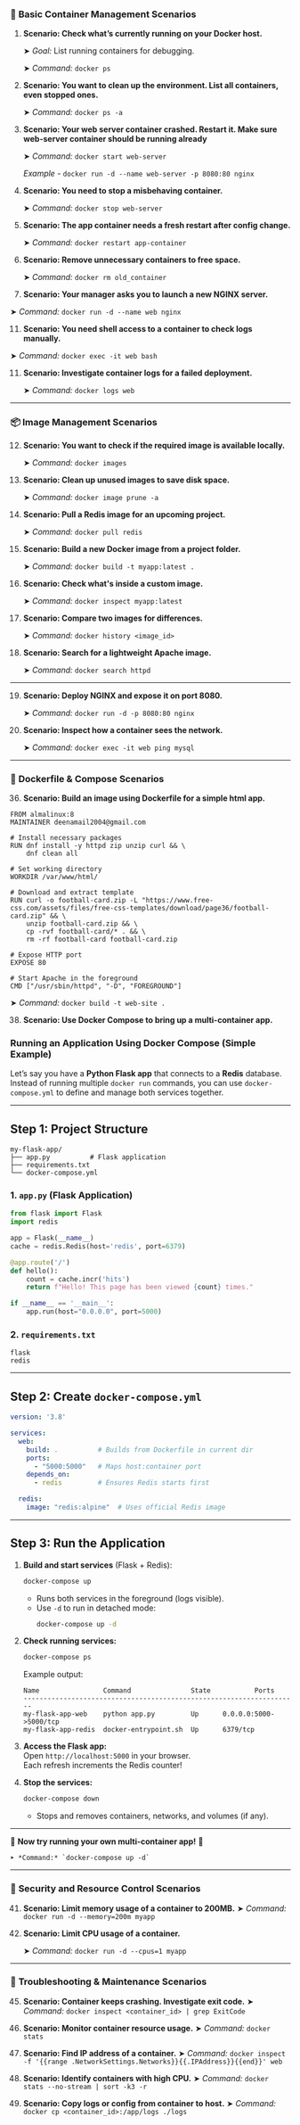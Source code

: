 
### 🔰 **Basic Container Management Scenarios**

1. **Scenario: Check what’s currently running on your Docker host.**
   
    ➤ *Goal:* List running containers for debugging.
   
    ➤ *Command:* `docker ps`
   

3. **Scenario: You want to clean up the environment. List all containers, even stopped ones.**
   
   ➤ *Command:* `docker ps -a`

5. **Scenario: Your web server container crashed. Restart it. Make sure web-server container should be running already**
   
   ➤ *Command:* `docker start web-server`
   
   *Example* - `docker run -d --name web-server -p 8080:80 nginx`

7. **Scenario: You need to stop a misbehaving container.**
   
   ➤ *Command:* `docker stop web-server`

8. **Scenario: The app container needs a fresh restart after config change.**
    
   ➤ *Command:* `docker restart app-container`

9. **Scenario: Remove unnecessary containers to free space.**

   ➤ *Command:* `docker rm old_container`

10. **Scenario: Your manager asks you to launch a new NGINX server.**
    
   ➤ *Command:* `docker run -d --name web nginx`

11. **Scenario: You need shell access to a container to check logs manually.**
    
   ➤ *Command:* `docker exec -it web bash`

11. **Scenario: Investigate container logs for a failed deployment.**
    
    ➤ *Command:* `docker logs web`

---

### 📦 **Image Management Scenarios**

12. **Scenario: You want to check if the required image is available locally.**
    
    ➤ *Command:* `docker images`

13. **Scenario: Clean up unused images to save disk space.**
    
    ➤ *Command:* `docker image prune -a`

14. **Scenario: Pull a Redis image for an upcoming project.**
    
    ➤ *Command:* `docker pull redis`

15. **Scenario: Build a new Docker image from a project folder.**
    
    ➤ *Command:* `docker build -t myapp:latest .`

16. **Scenario: Check what's inside a custom image.**
    
    ➤ *Command:* `docker inspect myapp:latest`

17. **Scenario: Compare two images for differences.**
    
    ➤ *Command:* `docker history <image_id>`

18. **Scenario: Search for a lightweight Apache image.**
    
    ➤ *Command:* `docker search httpd`

---

19. **Scenario: Deploy NGINX and expose it on port 8080.**
    
    ➤ *Command:* `docker run -d -p 8080:80 nginx`

21. **Scenario: Inspect how a container sees the network.**
    
    ➤ *Command:* `docker exec -it web ping mysql`

---

### 📁 **Dockerfile & Compose Scenarios**

36. **Scenario: Build an image using Dockerfile for a simple html app.**

```
FROM almalinux:8  
MAINTAINER deenamail2004@gmail.com

# Install necessary packages
RUN dnf install -y httpd zip unzip curl && \
    dnf clean all

# Set working directory
WORKDIR /var/www/html/

# Download and extract template
RUN curl -o football-card.zip -L "https://www.free-css.com/assets/files/free-css-templates/download/page36/football-card.zip" && \
    unzip football-card.zip && \
    cp -rvf football-card/* . && \
    rm -rf football-card football-card.zip

# Expose HTTP port
EXPOSE 80

# Start Apache in the foreground
CMD ["/usr/sbin/httpd", "-D", "FOREGROUND"]

```
  
➤ *Command:* `docker build -t web-site .`


38. **Scenario: Use Docker Compose to bring up a multi-container app.**

### **Running an Application Using Docker Compose (Simple Example)**  

Let’s say you have a **Python Flask app** that connects to a **Redis** database. Instead of running multiple `docker run` commands, you can use `docker-compose.yml` to define and manage both services together.  

---

## **Step 1: Project Structure**
```
my-flask-app/
├── app.py          # Flask application
├── requirements.txt
└── docker-compose.yml
```

### **1. `app.py` (Flask Application)**
```python
from flask import Flask
import redis

app = Flask(__name__)
cache = redis.Redis(host='redis', port=6379)

@app.route('/')
def hello():
    count = cache.incr('hits')
    return f"Hello! This page has been viewed {count} times."

if __name__ == '__main__':
    app.run(host="0.0.0.0", port=5000)
```

### **2. `requirements.txt`**
```
flask
redis
```

---

## **Step 2: Create `docker-compose.yml`**
```yaml
version: '3.8'

services:
  web:
    build: .          # Builds from Dockerfile in current dir
    ports:
      - "5000:5000"   # Maps host:container port
    depends_on:
      - redis         # Ensures Redis starts first

  redis:
    image: "redis:alpine"  # Uses official Redis image
```

---

## **Step 3: Run the Application**
1. **Build and start services** (Flask + Redis):
   ```bash
   docker-compose up
   ```
   - Runs both services in the foreground (logs visible).  
   - Use `-d` to run in detached mode:  
     ```bash
     docker-compose up -d
     ```

2. **Check running services:**
   ```bash
   docker-compose ps
   ```
   Example output:
   ```
   Name                Command               State           Ports         
   ---------------------------------------------------------------------
   my-flask-app-web    python app.py         Up      0.0.0.0:5000->5000/tcp
   my-flask-app-redis  docker-entrypoint.sh  Up      6379/tcp
   ```

3. **Access the Flask app:**  
   Open `http://localhost:5000` in your browser.  
   Each refresh increments the Redis counter!

4. **Stop the services:**
   ```bash
   docker-compose down
   ```
   - Stops and removes containers, networks, and volumes (if any).

---

🚀 **Now try running your own multi-container app!** 🐳
    
    ➤ *Command:* `docker-compose up -d`

---

### 🔐 **Security and Resource Control Scenarios**

41. **Scenario: Limit memory usage of a container to 200MB.**
    ➤ *Command:* `docker run -d --memory=200m myapp`

42. **Scenario: Limit CPU usage of a container.**
    
    ➤ *Command:* `docker run -d --cpus=1 myapp`

---

### 🧹 **Troubleshooting & Maintenance Scenarios**

45. **Scenario: Container keeps crashing. Investigate exit code.**
    ➤ *Command:* `docker inspect <container_id> | grep ExitCode`

46. **Scenario: Monitor container resource usage.**
    ➤ *Command:* `docker stats`

47. **Scenario: Find IP address of a container.**
    ➤ *Command:* `docker inspect -f '{{range .NetworkSettings.Networks}}{{.IPAddress}}{{end}}' web`

48. **Scenario: Identify containers with high CPU.**
    ➤ *Command:* `docker stats --no-stream | sort -k3 -r`

49. **Scenario: Copy logs or config from container to host.**
    ➤ *Command:* `docker cp <container_id>:/app/logs ./logs`


